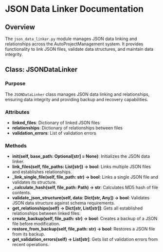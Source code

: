 # JSON Data Linker Documentation

## Overview
The `json_data_linker.py` module manages JSON data linking and relationships across the AutoProjectManagement system. It provides functionality to link JSON files, validate data structures, and maintain data integrity.

## Class: JSONDataLinker
### Purpose
The `JSONDataLinker` class manages JSON data linking and relationships, ensuring data integrity and providing backup and recovery capabilities.

### Attributes
- **linked_files**: Dictionary of linked JSON files
- **relationships**: Dictionary of relationships between files
- **validation_errors**: List of validation errors

### Methods
- **__init__(self, base_path: Optional[str] = None)**: Initializes the JSON data linker.
- **link_files(self, file_paths: List[str]) -> bool**: Links multiple JSON files and establishes relationships.
- **_link_single_file(self, file_path: str) -> bool**: Links a single JSON file and validates its structure.
- **_calculate_hash(self, file_path: Path) -> str**: Calculates MD5 hash of file contents.
- **validate_json_structure(self, data: Dict[str, Any]) -> bool**: Validates JSON data structure against schema requirements.
- **get_relationships(self) -> Dict[str, List[str]]**: Gets all established relationships between linked files.
- **create_backup(self, file_path: str) -> bool**: Creates a backup of a JSON file before modification.
- **restore_from_backup(self, file_path: str) -> bool**: Restores a JSON file from its backup.
- **get_validation_errors(self) -> List[str]**: Gets list of validation errors from recent operations.

